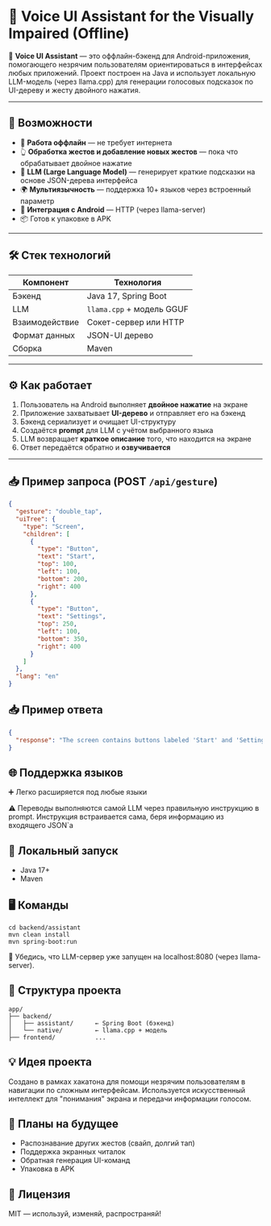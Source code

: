 # 🦮 Voice UI Assistant for the Visually Impaired (Offline)

📱 **Voice UI Assistant** — это оффлайн-бэкенд для Android-приложения, помогающего незрячим пользователям ориентироваться в интерфейсах любых приложений. Проект построен на Java и использует локальную LLM-модель (через llama.cpp) для генерации голосовых подсказок по UI-дереву и жесту двойного нажатия.

---

## 🚀 Возможности

- 🔁 **Работа оффлайн** — не требует интернета
- 👆 **Обработка жестов и добавление новых жестов** — пока что обрабатывает двойное нажатие
- 🧠 **LLM (Large Language Model)** — генерирует краткие подсказки на основе JSON-дерева интерфейса
- 🌍 **Мультиязычность** — поддержка 10+ языков через встроенный параметр
- 🦾 **Интеграция с Android** —  HTTP (через llama-server)
- 📦 Готов к упаковке в APK

---

## 🛠️ Стек технологий

| Компонент     | Технология                     |
|---------------|--------------------------------|
| Бэкенд        | Java 17, Spring Boot           |
| LLM           | `llama.cpp` + модель GGUF      |
| Взаимодействие| Сокет-сервер или HTTP          |
| Формат данных | JSON-UI дерево                 |
| Сборка        | Maven                          |

---

## ⚙️ Как работает

1. Пользователь на Android выполняет **двойное нажатие** на экране
2. Приложение захватывает **UI-дерево** и отправляет его на бэкенд
3. Бэкенд сериализует и очищает UI-структуру
4. Создаётся **prompt** для LLM с учётом выбранного языка
5. LLM возвращает **краткое описание** того, что находится на экране
6. Ответ передаётся обратно и **озвучивается**

---

## 📥 Пример запроса (POST `/api/gesture`)

```json
{
  "gesture": "double_tap",
  "uiTree": {
    "type": "Screen",
    "children": [
      {
        "type": "Button",
        "text": "Start",
        "top": 100,
        "left": 100,
        "bottom": 200,
        "right": 400
      },
      {
        "type": "Button",
        "text": "Settings",
        "top": 250,
        "left": 100,
        "bottom": 350,
        "right": 400
      }
    ]
  },
  "lang": "en"
}
```
## 📥 Пример ответа
```json
{
  "response": "The screen contains buttons labeled 'Start' and 'Settings' on the left side.",
}
```
## 🌐 Поддержка языков
➕ Легко расширяется под любые языки

⚠️ Переводы выполняются самой LLM через правильную инструкцию в prompt. Инструкция встраивается сама, беря информацию из входящего JSON`a
## 🧪 Локальный запуск
- Java 17+
- Maven
## 🖥️ Команды
```
cd backend/assistant
mvn clean install
mvn spring-boot:run
```
🧠 Убедись, что LLM-сервер уже запущен на localhost:8080 (через llama-server).
## 📂 Структура проекта
```
app/
├── backend/
│   ├── assistant/      ← Spring Boot (бэкенд)
│   └── native/         ← llama.cpp + модель
├── frontend/           ...
```
## 💡 Идея проекта
Создано в рамках хакатона для помощи незрячим пользователям в навигации по сложным интерфейсам. Используется искусственный интеллект для "понимания" экрана и передачи информации голосом.
## 🏁 Планы на будущее
- Распознавание других жестов (свайп, долгий тап)
- Поддержка экранных читалок
- Обратная генерация UI-команд
- Упаковка в APK 
## 📝 Лицензия
MIT — используй, изменяй, распространяй!